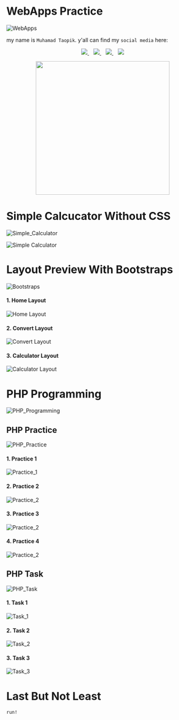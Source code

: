 # WebApps Practice

![WebApps](https://img.shields.io/badge/%20Pengembangan%20Aplikasi%20Web-WebApps%20Practice-brightgreen.svg?style=flat)

my name is `Muhamad Taopik`.
y'all can find my `social media` here:
 
<p align='center'>
 
 <a href="https://www.facebook.com/mr.94t3z">
  <img src="https://img.shields.io/badge/Facebook-%231877F2.svg?style=for-the-badge&logo=Facebook&logoColor=white" />        
 </a>&nbsp;&nbsp;
 
 <a href="https://www.instagram.com/m.taopik_/">
  <img src="https://img.shields.io/badge/instagram-E4405F?style=for-the-badge&logo=instagram&logoColor=white" /> 
 </a>&nbsp;&nbsp;
 
 <a href="https://www.linkedin.com/in/muhamad-taopik-8b0746174">
  <img src="https://img.shields.io/badge/linkedin-%230077B5.svg?&style=for-the-badge&logo=linkedin&logoColor=white" />
 </a>&nbsp;&nbsp;
 
 <img src="https://img.shields.io/twitter/follow/mr94t3z?color=1DA1F2&logo=twitter&style=for-the-badge" />
  
</p>

<p align='center'>
 <a href="#">
  <img src="https://github-readme-stats.vercel.app/api?username=Mr94t3z&show_icons=true&count_private=true&theme=dark" width="350">
 </a>
</p>

# Simple Calcucator Without CSS

![Simple_Calculator](https://img.shields.io/badge/Simple%20Calculator-WebApps%20Practice-brightgreen.svg?style=flat)

![Simple Calculator](simple_calculator.png)

# Layout Preview With Bootstraps

![Bootstraps](https://img.shields.io/badge/Using%20Bootstraps-WebApps%20Practice-brightgreen.svg?style=flat)

<h4>1. Home Layout</h4>

![Home Layout](convertncalc/home.png)

<h4>2. Convert Layout</h4>

![Convert Layout](convertncalc/convert.png)

<h4>3. Calculator Layout</h4>

![Calculator Layout](convertncalc/calc.png)

# PHP Programming 

![PHP_Programming](https://img.shields.io/badge/PHP%20Programming-WebApps%20Practice-brightgreen.svg?style=flat)

## PHP Practice

![PHP_Practice](https://img.shields.io/badge/PHP%20Practice-WebApps%20Practice-brightgreen.svg?style=flat)

<h4>1. Practice 1</h4>

![Practice_1](php-practice/practice1.png)

<h4>2. Practice 2</h4>

![Practice_2](php-practice/practice2.png)

<h4>3. Practice 3</h4>

![Practice_2](php-practice/practice3.png)

<h4>4. Practice 4</h4>

![Practice_2](php-practice/practice4.png)

## PHP Task

![PHP_Task](https://img.shields.io/badge/PHP%20Task-WebApps%20Practice-brightgreen.svg?style=flat)

<h4>1. Task 1</h4>

![Task_1](php-practice/tugas1.png)

<h4>2. Task 2</h4>

![Task_2](php-practice/tugas2.png)

<h4>3. Task 3</h4>

![Task_3](php-practice/tugas3.png)

# Last But Not Least

```
run!
```
